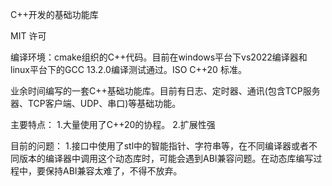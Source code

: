 C++开发的基础功能库

MIT 许可

编译环境：cmake组织的C++代码。目前在windows平台下vs2022编译器和linux平台下的GCC 13.2.0编译测试通过。ISO C++20 标准。

业余时间编写的一套C++基础功能库。目前有日志、定时器、通讯(包含TCP服务器、TCP客户端、UDP、串口)等基础功能。

主要特点：
1.大量使用了C++20的协程。
2.扩展性强

目前的问题：
1.接口中使用了stl中的智能指针、字符串等，在不同编译器或者不同版本的编译器中调用这个动态库时，可能会遇到ABI兼容问题。在动态库编写过程中，要保持ABI兼容太难了，不得不放弃。
